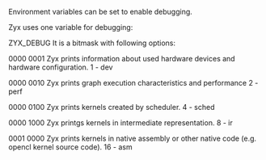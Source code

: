 Environment variables can be set to enable debugging.

Zyx uses one variable for debugging:

ZYX_DEBUG
It is a bitmask with following options:

0000 0001
Zyx prints information about used hardware devices and hardware configuration.
1 - dev

0000 0010
Zyx prints graph execution characteristics and performance
2 - perf

0000 0100
Zyx prints kernels created by scheduler.
4 - sched

0000 1000
Zyx printgs kernels in intermediate representation.
8 - ir

0001 0000
Zyx prints kernels in native assembly or other native code (e.g. opencl kernel source code).
16 - asm
